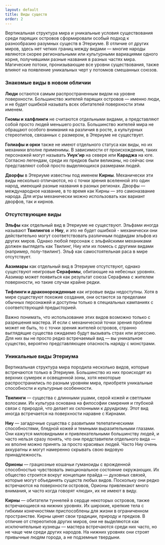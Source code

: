 ```yaml
---
layout: default
title: Виды существ
order: 2
---
```


Вертикальная структура мира и уникальные условия существования среди парящих островов сформировали особый подход к разнообразию разумных существ в Этериуме. В отличие от других миров, здесь нет четких границ между видами — многие народы являются скорее региональными или культурными вариациями одного корня, получившими разные названия в разных частях мира. Магические потоки, пронизывающие все уровни существования, также влияют на появление уникальных черт у потомков смешанных союзов.

### Знакомые виды в новом обличии

**Люди** остаются самым распространенным видом на уровне поверхности. Большинство жителей парящих островов — именно люди, и не будет ошибкой называть всех обитателей поверхности этим именем.

**Гномы и халфлинги** не считаются отдельными видами, а представляют собой просто людей меньшего роста. Большинство жителей мира не обращают особого внимания на различия в росте, а культурных стереотипов, связанных с размером, в Этериуме не существует.

**Голиафы и орки** также не имеют отдельного статуса как виды, но их механики вполне применимы. В зависимости от происхождения, таких персонажей могут называть **Унук'ир** на севере или **Караджа** на юге. Согласно легендам, среди их предков были великаны, но сейчас они представляют собой просто выделяющихся размерами людей.

**Дворфы** в Этериуме известны под именем **Кирны**. Механически эти виды несколько отличаются, но с точки зрения вселенной это один народ, имеющий разные названия в разных регионах. Дворфы — международное название, в то время как Кирны — это самоназвание народа. Для игры механически можно использовать как вариант дворфов, так и кирнов.

### Отсутствующие виды

**Эльфы** как отдельный вид в Этериуме не существуют. Эльфами иногда называют **Твилингов** и **Ниу**, и это не будет ошибкой - механически они действительно могут соответствовать различным подвидам эльфов из других миров. Однако любой персонаж с эльфийскими механиками должен выглядеть как Твилинг, Ниу или их помесь с другими видами (например, полу-твилинг). Эльф как самостоятельная раса в мире отсутствует.

**Аазимары** как отдельный вид в Этериуме отсутствуют, однако существуют неигровые **Серафимы**, обитающие на небесных уровнях. Аазимар может появиться как результат союза Серафима с жителем поверхности, но такие случаи крайне редки.

**Тифлинги и драконорожденные** как игровые виды недоступны. Хотя в мире существуют похожие создания, они остаются за пределами обычных персонажей и доступны только в специальных кампаниях с соответствующей предысторией.

Важно понимать, что использование этих видов возможно только с разрешения мастера. И если с механической точки зрения проблем может не быть, то с точки зрения жителей островов, странно выглядящие существа ожидаемо будут вызывать страх или агрессию. Для них вы не просто редко встречаемый вид — вы уникальное существо, вероятно представляющее опасность наряду с монстрами.

### Уникальные виды Этериума

Вертикальная структура мира породила несколько видов, которые встречаются только в Этериуме. Большинство из них происходят из верхних сумерек и освещенной зоны, хотя некоторые распространились по разным уровням мира, приобретя уникальные способности и культурные особенности.

**Твилинги** — существа с длинными ушами, серой кожей и светлыми волосами. Их культура основана на философии смирения и глубокой связи с природой, что делает их склонными к друидизму. Этот вид иногда встречается на поверхности наравне с Кирнами.

**Ниу** — загадочные существа с развитыми телепатическими способностями, бледной кожей и темными выразительными глазами. Они кажутся миловидными и привлекательными большинству людей, и часто нельзя сразу понять, что они представители отдельного вида — их вполне можно принять за просто красивых людей. Часто Ниу очень аккуратны и могут намеренно скрывать свою видовую принадлежность.

**Орионы** — грациозные кошачьи гуманоиды с врожденной способностью чувствовать эмоциональное состояние окружающих. Их общество строится вокруг концепции прайда — духовных связей, которые могут объединять существ любых видов. Поскольку они редко встречаются на поверхности островов, Орионы привлекают много внимания, и часто когда говорят «люди», их не имеют в виду.

**Кирны** — обитатели туннелей в сердце некоторых островов, также встречающиеся на нижних уровнях. Их широкие, крепкие тела с гибкими конечностями приспособлены для жизни в ограниченном пространстве. Кирны ценят свои традиции, природу и предков. В отличие от стереотипов других миров, они не выделяются как исключительные кузнецы — мастера встречаются среди них часто, но не чаще чем среди других народов. На нижних уровнях они строят привычные людям города, а не подземные твердыни.